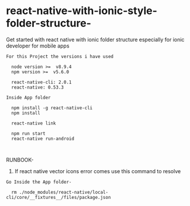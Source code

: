 # react-native-with-ionic-style-folder-structure-
Get started with react native with ionic folder structure especially for ionic developer for mobile apps


```
For this Project the versions i have used 

  node version >=  v8.9.4
  npm version >=  v5.6.0

  react-native-cli: 2.0.1
  react-native: 0.53.3

Inside App folder

  npm install -g react-native-cli
  npm install

  react-native link
    
  npm run start
  react-native run-android

  
``` 
RUNBOOK-

1) If react native vector icons error comes use this command to resolve 

```
Go Inside the App folder-

  rm ./node_modules/react-native/local-cli/core/__fixtures__/files/package.json
  
```
